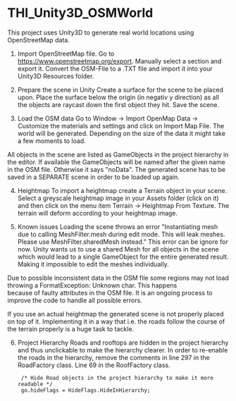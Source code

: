 # THI_Unity3D_OSMWorld

This project uses Unity3D to generate real world locations using OpenStreetMap data.

1. Import OpenStreetMap file.
  Go to https://www.openstreetmap.org/export. Manually select a section and export it. Convert the OSM-File to a .TXT file and import it     into your Unity3D Resources folder.
  
2. Prepare the scene in Unity
  Create a surface for the scene to be placed upon. Place the surface below the origin (in negativ y direction) as all the objects are 
  raycast down the first object they hit. Save the scene.
  
3. Load the OSM data
  Go to Window -> Import OpenMap Data -> Customize the materials and settings and click on Import Map File.
  The world will be generated. Depending on the size of the data it might take a few moments to load.
  
  All objects in the scene are listed as GameObjects in the project hierarchy in the editor. If available the GameObjects will be named     after the given name in the OSM file. Otherwise it says "noData". The generated scene has to be saved in a SEPARATE scene in order to be 
  loaded up again.
  
4. Heightmap
   To import a heightmap create a Terrain object in your scene. Select a greyscale heightmap image in your Assets folder (click on it) and
   then click on the menu item Terrain -> Heightmap From Texture. The terrain will deform according to your heightmap image.
   
5. Known issues
  Loading the scene throws an error "Instantiating mesh due to calling MeshFilter.mesh during edit mode. This will leak meshes. Please use 
  MeshFilter.sharedMesh instead." 
  This error can be ignore for now. Unity wants us to use a shared Mesh for all objects in the scene which would lead to a single 
  GameObject for the entire generated result. Making it impossible to edit the meshes individually.

  Due to possible inconsistent data in the OSM file some regions may not load throwing a FormatException: Unknown char. This happens    
  because of faulty attributes in the OSM file. It is an ongoing process to improve the code to handle all possible errors.
  
  If you use an actual heightmap the generated scene is not properly placed on top of it. Implementing it in a way that i.e. the roads 
  follow the course of the terrain properly is a huge task to tackle.
   
6. Project Hierarchy
  Roads and rooftops are hidden in the project hierarchy and thus unclickable to make the hierarchy clearer.
  In order to re-enable the roads in the hierarchy, remove the comments in line 297 in the RoadFactory class. Line 69 in the RoofFactory
  class.
  
        /* Hide Road objects in the project hierarchy to make it more readable */
        go.hideFlags = HideFlags.HideInHierarchy;
   
